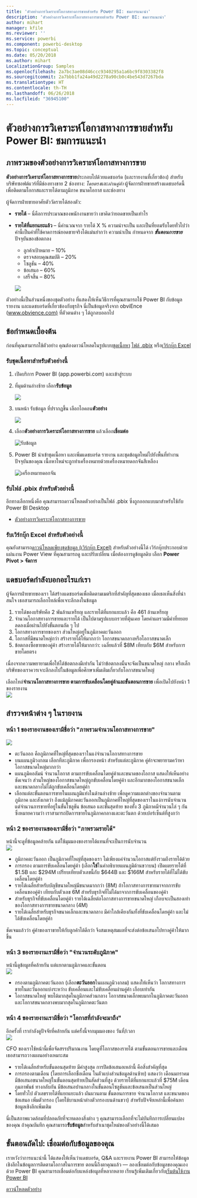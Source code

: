 ```yaml
---
title: 'ตัวอย่างการวิเคราะห์โอกาสทางการขายสำหรับ Power BI: ชมการแนะนำ'
description: 'ตัวอย่างการวิเคราะห์โอกาสทางการขายสำหรับ Power BI: ชมการแนะนำ'
author: mihart
manager: kfile
ms.reviewer: ''
ms.service: powerbi
ms.component: powerbi-desktop
ms.topic: conceptual
ms.date: 05/20/2018
ms.author: mihart
LocalizationGroup: Samples
ms.openlocfilehash: 2a7bc3ae08d46ccc9340295a1a6bc9f8303382f8
ms.sourcegitcommit: 2a7bbb1fa24a49d2278a90cb0c4be543d7267bda
ms.translationtype: HT
ms.contentlocale: th-TH
ms.lasthandoff: 06/26/2018
ms.locfileid: "36945100"
---
```

# <a name="opportunity-analysis-sample-for-power-bi-take-a-tour"></a>ตัวอย่างการวิเคราะห์โอกาสทางการขายสำหรับ Power BI: ชมการแนะนำ

## <a name="overview-of-the-opportunity-analysis-sample"></a>ภาพรวมของตัวอย่างการวิเคราะห์โอกาสทางการขาย
**ตัวอย่างการวิเคราะห์โอกาสทางการขาย**ประกอบไปด้วยแดชบอร์ด (และรายงานที่เกี่ยวข้อง) สำหรับบริษัทซอฟต์แวร์ที่มีช่องทางขาย 2 ช่องทาง: *โดยตรง*และ*ผ่านคู่ค้า* ผู้จัดการฝ่ายขายสร้างแดชบอร์ดนี้เพื่อติดตามโอกาสและรายได้ตามภูมิภาค ขนาดโอกาส และช่องทาง

ผู้จัดการฝ่ายขายอาศัยตัววัดรายได้สองตัว:

* **รายได้** – นี่คือการประมาณของพนักงานขายว่า เขาคิดว่ายอดขายเป็นเท่าไร
* **รายได้ที่แยกแยะแล้ว** – นี่คำนวณจาก รายได้ X % ความน่าจะเป็น และเป็นที่ยอมรับโดยทั่วไปว่า ค่านี้เป็นค่าที่ใช้คาดการณ์ยอดขายจริงได้แม่นยำกว่า ความน่าเป็น กำหนดจาก ***ขั้นตอนการขาย***ปัจจุบันของข้อตกลง
  * ลูกค้าเป้าหมาย – 10%  
  * ตรวจสอบคุณสมบัติ – 20%  
  * โซลูชัน – 40%  
  * ข้อเสนอ – 60%  
  * เสร็จสิ้น – 80%

  ![](media/sample-opportunity-analysis/opportunity1.png)

ตัวอย่างนี้เป็นส่วนหนึ่งของชุดตัวอย่าง ที่แสดงให้เห็นวิธีการที่คุณสามารถใช้ Power BI กับข้อมูล รายงาน และแดชบอร์ดที่เกี่ยวข้องกับธุรกิจ นี่เป็นข้อมูลจริงจาก obviEnce ([www.obvience.com)](http://www.obvience.com/) ที่ตัวตนต่าง ๆ ได้ถูกลบออกไป

## <a name="prerequisites"></a>ข้อกำหนดเบื้องต้น

 ก่อนที่คุณสามารถใช้ตัวอย่าง คุณต้องดาวน์โหลดในรูปแบบ[ชุดเนื้อหา](https://docs.microsoft.com/power-bi/sample-opportunity-analysis#get-the-content-pack-for-this-sample) [ไฟล์ .pbix](http://download.microsoft.com/download/9/1/5/915ABCFA-7125-4D85-A7BD-05645BD95BD8/Opportunity%20Analysis%20Sample%20PBIX.pbix) หรือ[เวิร์กบุ๊ก Excel](http://go.microsoft.com/fwlink/?LinkId=529782)

### <a name="get-the-content-pack-for-this-sample"></a>รับชุดเนื้อหาสำหรับตัวอย่างนี้

1. เปิดบริการ Power BI (app.powerbi.com) และเข้าสู่ระบบ
2. ที่มุมด้านล่างซ้าย เลือก**รับข้อมูล**
   
    ![](media/sample-datasets/power-bi-get-data.png)
3. บนหน้า รับข้อมูล ที่ปรากฏขึ้น เลือกไอคอน**ตัวอย่าง**
   
   ![](media/sample-datasets/power-bi-samples-icon.png)
4. เลือก**ตัวอย่างการวิเคราะห์โอกาสทางการขาย** แล้วเลือก**เชื่อมต่อ**  
  
   ![รับข้อมูล](media/sample-opportunity-analysis/opportunity-connect.png)
   
5. Power BI นำเข้าชุดเนื้อหา และเพิ่มแดชบอร์ด รายงาน และชุดข้อมูลใหม่ไปยังพื้นที่ทำงานปัจจุบันของคุณ เนื้อหาใหม่จะถูกทำเครื่องหมายด้วยเครื่องหมายดอกจันสีเหลือง 
   
   ![เครื่องหมายดอกจัน](media/sample-opportunity-analysis/opportunity-asterisk.png)
  
### <a name="get-the-pbix-file-for-this-sample"></a>รับไฟล์ .pbix สำหรับตัวอย่างนี้

อีกทางเลือกหนึ่งคือ คุณสามารถดาวน์โหลดตัวอย่างเป็นไฟล์ .pbix ซึ่งถูกออกแบบมาสำหรับใช้กับ Power BI Desktop 

 * [ตัวอย่างการวิเคราะห์โอกาสทางการขาย](http://download.microsoft.com/download/9/1/5/915ABCFA-7125-4D85-A7BD-05645BD95BD8/Opportunity%20Analysis%20Sample%20PBIX.pbix)

### <a name="get-the-excel-workbook-for-this-sample"></a>รับเวิร์กบุ๊ก Excel สำหรับตัวอย่างนี้
คุณยังสามารถ[ดาวน์โหลดเพียงชุดข้อมูล (เวิร์กบุ๊ก Excel)](http://go.microsoft.com/fwlink/?LinkId=529782) สำหรับตัวอย่างนี้ได้ เวิร์กบุ๊กประกอบด้วยแผ่นงาน Power View ที่คุณสามารถดู และปรับเปลี่ยน เมื่อต้องการดูข้อมูลดิบ เลือก **Power Pivot > จัดการ**


## <a name="what-is-our-dashboard-telling-us"></a>แดชบอร์ดกำลังบอกอะไรแก่เรา
ผู้จัดการฝ่ายขายของเรา ได้สร้างแดชบอร์ดเพื่อติดตามเมตริกที่สำคัญที่สุดของเธอ เมื่อเธอเห็นสิ่งที่น่าสนใจ เธอสามารถเลือกไทล์เพื่อเจาะลึกลงในข้อมูล

1. รายได้ของบริษัทคือ 2 พันล้านเหรียญ และรายได้ที่แยกแยะแล้ว คือ 461 ล้านเหรียญ
2. จำนวนโอกาสทางการขายและรายได้ เป็นไปตามรูปแบบกรวยที่คุ้นเคย โดยค่าผลรวมมีค่าที่ทยอยลดลงเมื่อผ่านไปยังขั้นตอนถัด ๆ ไป
3. โอกาสทางการขายของเรา ส่วนใหญ่อยู่ในภูมิภาคตะวันออก
4. โอกาสที่มีขนาดใหญ่กว่า สร้างรายได้ให้มากกว่า โอกาสขนาดกลางหรือโอกาสขนาดเล็ก
5. ข้อตกลงซื้อขายของคู่ค้า สร้างรายได้ให้มากกว่า: เฉลี่ยแล้วที่ $8M เทียบกับ $6M สำหรับการขายโดยตรง

เนื่องจากความพยายามเพื่อให้ได้ข้อตกลงมีเท่ากัน ไม่ว่าข้อตกลงนั้นจะจัดเป็นขนาดใหญ่ กลาง หรือเล็ก บริษัทของเราควรเจาะลึกลงไปในข้อมูลเพื่อศึกษาเพิ่มเติมเกี่ยวกับโอกาสขนาดใหญ่

เลือกไทล์**จำนวนโอกาสทางการขาย ตามการขับเคลื่อนโดยคู่ค้าและขั้นตอนการขาย** เพื่อเปิดไปยังหน้า 1 ของรายงาน  
![](media/sample-opportunity-analysis/opportunity2.png)

## <a name="explore-the-pages-in-the-report"></a>สำรวจหน้าต่าง ๆ ในรายงาน
### <a name="page-1-of-our-report-is-titled-opportunity-count-overview"></a>หน้า 1 ของรายงานของเรามีชื่อว่า "ภาพรวมจำนวนโอกาสทางการขาย"
![](media/sample-opportunity-analysis/opportunity3.png)

* ตะวันออก คือภูมิภาคที่ใหญ่ที่สุดของเราในแง่จำนวนโอกาสทางการขาย  
* บนแผนภูมิวงกลม เลือกทีละภูมิภาค เพื่อกรองหน้า สำหรับแต่ละภูมิภาค คู่ค้าจะพยายามคว้าหาโอกาสขนาดใหญ่มากกว่า   
* แผนภูมิคอลัมน์ จำนวนโอกาส ตามการขับเคลื่อนโดยคู่ค้าและขนาดของโอกาส แสดงให้เห็นอย่างชัดเจนว่า ส่วนใหญ่ของโอกาสขนาดใหญ่ถูกขับเคลื่อนโดยคู่ค้า และอีกมากของโอกาสขนาดเล็กและขนาดกลางไม่ได้ถูกขับเคลื่อนโดยคู่ค้า
* เลือกแต่ละขั้นตอนการขายในแผนภูมิแท่งในด้านล่างซ้าย เพื่อดูความแตกต่างของจำนวนตามภูมิภาค และสังเกตว่า ถึงแม้ภูมิภาคตะวันออกเป็นภูมิภาคที่ใหญ่ที่สุดของเราในแง่การนับจำนวน แต่จำนวนการขายที่อยู่ในขั้นโซลูชัน ข้อเสนอ และขั้นสุดท้าย ของทั้ง 3 ภูมิภาคมีจำนวนไล่ ๆ กัน ซึ่งหมายความว่า เราสามารถปิดการขายในภูมิภาคกลางและตะวันตก ด้วยเปอร์เซ็นต์ที่สูงกว่า

### <a name="page-2-of-our-report-is-titled-revenue-overview"></a>หน้า 2 ของรายงานของเรามีชื่อว่า "ภาพรวมรายได้"
หน้านี้จะดูที่ข้อมูลคล้ายกัน แต่ใช้มุมมองของรายได้แทนที่จะเป็นการนับจำนวน  
![](media/sample-opportunity-analysis/opportunity4.png)

* ภูมิภาคตะวันออก เป็นภูมิภาคที่ใหญ่ที่สุดของเรา ไม่เพียงแค่จำนวนโอกาสแต่ยังรวมถึงรายได้ด้วย  
* การกรอง ตามการขับเคลื่อนโดยคู่ค้า (เลือก**ใช่**ในคำอธิบายแผนภูมิด้านขวาบน) เปิดเผยรายได้ที่ $1.5B และ $294M เปรียบเทียบตัวเลขนี้กับ $644B และ $166M สำหรับรายได้ที่ไม่ได้ขับเคลื่อนโดยคู่ค้า  
* รายได้เฉลี่ยสำหรับบัญชีขนาดใหญ่มีขนาดมากกว่า (8M) ถ้าโอกาสทางการขายมาจากการขับเคลื่อนของคู่ค้า เทียบกับตัวเลข 6M สำหรับธุรกิจที่ไม่ได้มาจากการขับเคลื่อนของคู่ค้า  
* สำหรับธุรกิจที่ขับเคลื่อนโดยคู่ค้า รายได้เฉลี่ยต่อโอกาสทางการขายขนาดใหญ่ เกือบจะเป็นสองเท่าของโอกาสทางการขายขนาดกลาง (4M)  
* รายได้เฉลี่ยสำหรับธุรกิจขนาดเล็กและขนาดกลาง มีค่าใกล้เคียงกันทั้งที่ขับเคลื่อนโดยคู่ค้า และไม่ได้ขับเคลื่อนโดยคู่ค้า   

ชัดเจนแล้วว่า คู่ค้าของเราขายให้กับลูกค้าได้ดีกว่า  จึงสมเหตุสมผลที่จะส่งต่อข้อเสนอไปทางคู่ค้าให้มากขึ้น

### <a name="page-3-of-our-report-is-titled-region-stage-counts"></a>หน้า 3 ของรายงานเรามีชื่อว่า "จำนวนระดับภูมิภาค"
หน้านี้ดูข้อมูลที่คล้ายกัน แต่แยกตามภูมิภาคและขั้นตอน  
![](media/sample-opportunity-analysis/opportunity5.png)

* กรองตามภูมิภาคตะวันออก (เลือก**ตะวันออก**ในแผนภูมิวงกลม) แสดงให้เห็นว่า โอกาสทางการขายในตะวันออกแบ่งระหว่าง ขับเคลื่อนและไม่ขับเคลื่อนผ่านคู่ค้า เกือบเท่ากัน
* โอกาสขนาดใหญ่ พบได้มากสุดในภูมิภาคส่วนกลาง โอกาสขนาดเล็กพบมากในภูมิภาคตะวันออก และโอกาสขนาดกลางพบมากสุดในภูมิภาคตะวันตก

### <a name="page-4-of-our-report-is-titled-upcoming-opportunities"></a>หน้า 4 ของรายงานเรามีชื่อว่า "โอกาสที่กำลังจะมาถึง"
อีกครั้งที่ เรากำลังดูปัจจัยที่คล้ายกัน แต่ครั้งนี้จากมุมมองของ วันที่/เวลา  
![](media/sample-opportunity-analysis/opportunity6.png)

CFO ของเราใช้หน้านี้เพื่อจัดสรรปริมาณงาน โดยดูที่โอกาสของรายได้ ตามขั้นตอนการขายและเดือน เธอสามารถวางแผนอย่างเหมาะสม

* รายได้เฉลี่ยสำหรับขั้นตอนสุดท้าย มีค่าสูงสุด การปิดข้อเสนอเหล่านี้ คือสิ่งสำคัญที่สุด
* การกรองตามเดือน (โดยการเลือกชื่อเดือน ในตัวแบ่งส่วนข้อมูลด้านซ้าย) แสดงว่า เดือนมกราคมมีข้อเสนอขนาดใหญ่ในขั้นตอนสุดท้ายเป็นสัดส่วนที่สูง ด้วยรายได้ที่แยกแยะแล้วที่ $75M เดือนกุมภาพันธ์ ทางกลับกัน มีข้อเสนอปานกลางในขั้นตอนโซลูชันและข้อเสนอเป็นส่วนใหญ่
* โดยทั่วไป ตัวเลขรายได้ที่แยกแยะแล้ว ผันผวนตาม ขั้นตอนการขาย จำนวนโอกาส และขนาดของข้อเสนอ เพิ่มตัวกรอง (โดยใช้บานหน้าต่างตัวกรองบนด้านขวา) สำหรับปัจจัยเหล่านี้เพื่อค้นหาข้อมูลเชิงลึกเพิ่มเติม

นี่เป็นสภาพแวดล้อมที่ปลอดภัยที่จะทดลองสิ่งต่าง ๆ﻿ คุณสามารถเลือกที่จะไม่บันทึกการเปลี่ยนแปลงของคุณ ถ้าคุณบันทึก คุณสามารถ**รับข้อมูล**สำหรับสำเนาชุดใหม่ของตัวอย่างนี้ได้เสมอ

## <a name="next-steps-connect-to-your-data"></a>ขั้นตอนถัดไป: เชื่อมต่อกับข้อมูลของคุณ
เราหวังว่าการแนะนำนี้ ได้แสดงให้เห็นว่าแดชบอร์ด, Q&A และรายงาน Power BI สามารถให้ข้อมูลเชิงลึกในข้อมูลการติดตามโอกาสในการขาย ตอนนี้ถึงตาคุณแล้ว — ลองเชื่อมต่อกับข้อมูลของคุณเอง ด้วย Power BI คุณสามารถเชื่อมต่อกับแหล่งข้อมูลที่หลากหลาย เรียนรู้เพิ่มเติมเกี่ยวกับ[เริ่มต้นใช้งาน Power BI](service-get-started.md)

[ดาวน์โหลดตัวอย่าง](sample-datasets.md)  
